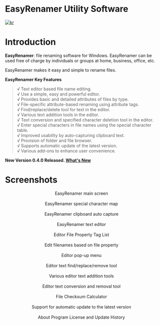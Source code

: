 # EasyRenamer Utility Software
[![kr](https://img.shields.io/badge/%EC%96%B8%EC%96%B4-%ED%95%9C%EA%B5%AD%EC%96%B4-green.svg)](https://github.com/swengkr/EasyRenamer/blob/main/README.kr.md)

Introduction
============

**EasyRenamer**: file renaming software for Windows. EasyRenamer can be used free of charge by individuals or groups at home, business, office, etc.


EasyRenamer makes it easy and simple to rename files.

**EasyRenamer Key Features**

> √ Text editor based file name editing.   
> √ Use a simple, easy and powerful editor.   
> √ Provides basic and detailed attributes of files by type.   
> √ File-specific attribute-based renaming using attribute tags.   
> √ Find/replace/delete tool for text in the editor.   
> √ Various text addition tools in the editor.   
> √ Text conversion and specified character deletion tool in the editor.   
> √ Enter special characters in file names using the special character table.   
> √ Improved usability by auto-capturing clipboard text.   
> √ Provision of folder and file browser.   
> √ Supports automatic update of the latest version.   
> √ Various add-ons to enhance user convenience.   

**New Version 0.4.0 Released. [What's New](https://raw.githubusercontent.com/swengkr/EasyRenamer/main/update/packages/EasyRenamerSetup_0.4.0.12.zip "Download")**

Screenshots
===========
<p align="center">
  <img alt="" title="EasyRenamer main screen" src="https://raw.githubusercontent.com/swengkr/EasyRenamer/main/images/readme/kr/1.png"><br>
  EasyRenamer main screen<br><br>
  <img alt="" title="EasyRenamer special character map" src="https://raw.githubusercontent.com/swengkr/EasyRenamer/main/images/readme/kr/2.png"><br>
  EasyRenamer special character map<br><br>
  <img alt="" title="EasyRenamer clipboard auto capture" src="https://raw.githubusercontent.com/swengkr/EasyRenamer/main/images/readme/kr/3.png"><br>
  EasyRenamer clipboard auto capture<br><br>
  <img alt="" title="EasyRenamer text editor" src="https://raw.githubusercontent.com/swengkr/EasyRenamer/main/images/readme/kr/4.png"><br>
  EasyRenamer text editor<br><br>
  <img alt="" title="Editor File Property Tag List" src="https://raw.githubusercontent.com/swengkr/EasyRenamer/main/images/readme/kr/5.png"><br>
  Editor File Property Tag List<br><br>
  <img alt="" title="Edit filenames based on file property" src="https://raw.githubusercontent.com/swengkr/EasyRenamer/main/images/readme/kr/6.png"><br>
  Edit filenames based on file property<br><br>
  <img alt="" title="Editor pop-up menu" src="https://raw.githubusercontent.com/swengkr/EasyRenamer/main/images/readme/kr/7.png"><br>
  Editor pop-up menu<br><br>
  <img alt="" title="Editor text find/replace/remove tool" src="https://raw.githubusercontent.com/swengkr/EasyRenamer/main/images/readme/kr/8.png"><br>
  Editor text find/replace/remove tool<br><br>
  <img alt="" title="Various editor text addition tools" src="https://raw.githubusercontent.com/swengkr/EasyRenamer/main/images/readme/kr/9.png"><br>
  Various editor text addition tools<br><br>
  <img alt="" title="Editor text conversion and removal tool" src="https://raw.githubusercontent.com/swengkr/EasyRenamer/main/images/readme/kr/10.png"><br>
  Editor text conversion and removal tool<br><br>
  <img alt="" title="File Checksum Calculator" src="https://raw.githubusercontent.com/swengkr/EasyRenamer/main/images/readme/kr/11.png"><br>
  File Checksum Calculator<br><br>
  <img alt="" title="Support for automatic update to the latest version" src="https://raw.githubusercontent.com/swengkr/EasyRenamer/main/images/readme/kr/12.png"><br>
  Support for automatic update to the latest version<br><br>
  <img alt="" title="About Program License and Update History" src="https://raw.githubusercontent.com/swengkr/EasyRenamer/main/images/readme/kr/13.png"><br>
  About Program License and Update History<br><br>
</p>
